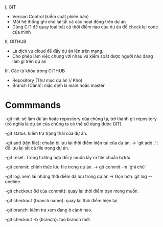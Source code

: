 I, GIT
- Version Control (kiểm soát phiên bản)
- Một hệ thống ghi chú lại tất cả các hoạt động trên dự án
- Dùng GIT để quay loại bất cứ thời điểm nào của dự án để check lại code của mình

II, GITHUB
- Là dịch vụ cloud để đẩy dự án lên trên mạng.
- Cho phép làm việc chung với nhau và kiểm soát được người nào đang làm gì trên dự án

III, Các từ khóa trong GITHUB
- Repository (Thư mục dự án // Kho)
- Branch (Cành): mặc định là main hoặc master

# Commmands

-git init: sẽ làm dự án hoặc repository của chúng ta, trở thành git repository
(có nghĩa là dự án của chúng ta có thể sử dụng được GIT)

-git status: kiểm tra trạng thái của dự án.

-git add {tên file}: chuẩn bị lưu lại thời điểm hiện tại của dự án.
-> 'git add .' : để lưu lại tất cả file trong dự án.

-git reset: Trong trường hợp đổi ý muốn lấy ra file chuẩn bị lưu.

-git commit: chính thức lưu file trong dự án.
-> git commit -m 'ghi chú'

-git log: xem lại những thời điểm đã lưu trong dự án
-> Gọn hơn: git log --oneline

-git checkout {id của commit}: quay lại thời điểm bạn mong muốn.

-git checkout {branch name}: quay lại thời điểm hiện tại

-git branch: kiểm tra xem đang ở cành nào.

-git checkout -b {branch}: tạo branch mới
